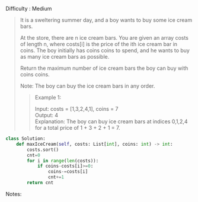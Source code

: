 Difficulty : Medium 

>It is a sweltering summer day, and a boy wants to buy some ice cream bars.  
>
>At the store, there are n ice cream bars. You are given an array costs of length n, where costs[i] is the price of the ith ice cream bar in coins. The boy initially has coins coins to spend, and he wants to buy as many ice cream bars as possible. 
>
>Return the maximum number of ice cream bars the boy can buy with coins coins.  
>
>Note: The boy can buy the ice cream bars in any order.  
>
>>Example 1:  
>>>>
>>Input: costs = [1,3,2,4,1], coins = 7  
>>Output: 4  
>>Explanation: The boy can buy ice cream bars at indices 0,1,2,4 for a total price of 1 + 3 + 2 + 1 = 7.  

```python
class Solution:
    def maxIceCream(self, costs: List[int], coins: int) -> int:
        costs.sort()
        cnt=0
        for i in range(len(costs)):
            if coins-costs[i]>=0:
                coins-=costs[i]
                cnt+=1
        return cnt
```

Notes:
